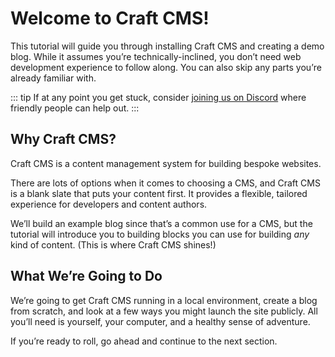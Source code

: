 # Welcome to Craft CMS!

This tutorial will guide you through installing Craft CMS and creating a demo blog. While it assumes you’re technically-inclined, you don’t need web development experience to follow along. You can also skip any parts you’re already familiar with.

::: tip
If at any point you get stuck, consider [joining us on Discord](https://craftcms.com/discord) where friendly people can help out.
:::

## Why Craft CMS?

Craft CMS is a content management system for building bespoke websites.

There are lots of options when it comes to choosing a CMS, and Craft CMS is a blank slate that puts your content first. It provides a flexible, tailored experience for developers and content authors.

We’ll build an example blog since that’s a common use for a CMS, but the tutorial will introduce you to building blocks you can use for building _any_ kind of content. (This is where Craft CMS shines!)

## What We’re Going to Do

We’re going to get Craft CMS running in a local environment, create a blog from scratch, and look at a few ways you might launch the site publicly. All you’ll need is yourself, your computer, and a healthy sense of adventure.

If you’re ready to roll, go ahead and continue to the next section.
